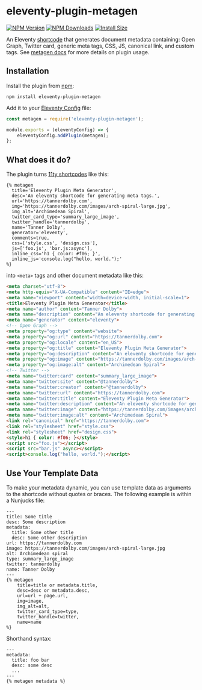 # eleventy-plugin-metagen

[![NPM Version](https://img.shields.io/npm/v/eleventy-plugin-metagen.svg?style=flat)](https://www.npmjs.org/package/eleventy-plugin-metagen)
[![NPM Downloads](https://img.shields.io/npm/dm/eleventy-plugin-metagen.svg?style=flat)](https://npmcharts.com/compare/eleventy-plugin-metagen?minimal=true)
[![Install Size](https://packagephobia.now.sh/badge?p=eleventy-plugin-metagen)](https://packagephobia.com/result?p=eleventy-plugin-metagen)

An Eleventy [shortcode](https://www.11ty.dev/docs/shortcodes/) that generates document metadata containing: Open Graph, Twitter card, generic meta tags, CSS, JS, canonical link, and custom tags. See [metagen docs](https://metagendocs.netlify.app/docs/intro) for more details on plugin usage.

## Installation
Install the plugin from [npm](https://www.npmjs.com/package/eleventy-plugin-metagen):

```
npm install eleventy-plugin-metagen
```

Add it to your [Eleventy Config](https://www.11ty.dev/docs/config/) file:

```js
const metagen = require('eleventy-plugin-metagen');

module.exports = (eleventyConfig) => {
    eleventyConfig.addPlugin(metagen);
};
```

## What does it do?
The plugin turns [11ty shortcodes](https://www.11ty.dev/docs/shortcodes/) like this:

```njk
{% metagen
  title='Eleventy Plugin Meta Generator',
  desc='An eleventy shortcode for generating meta tags.',
  url='https://tannerdolby.com',
  img='https://tannerdolby.com/images/arch-spiral-large.jpg',
  img_alt='Archimedean Spiral',
  twitter_card_type='summary_large_image',
  twitter_handle='tannerdolby',
  name='Tanner Dolby',
  generator='eleventy',
  comments=true,
  css=['style.css', 'design.css'],
  js=['foo.js', 'bar.js:async'],
  inline_css='h1 { color: #f06; }',
  inline_js='console.log("hello, world.");'
%}
```

into `<meta>` tags and other document metadata like this:

```html
<meta charset="utf-8">
<meta http-equiv="X-UA-Compatible" content="IE=edge">
<meta name="viewport" content="width=device-width, initial-scale=1">
<title>Eleventy Plugin Meta Generator</title>
<meta name="author" content="Tanner Dolby">
<meta name="description" content="An eleventy shortcode for generating meta tags.">
<meta name="generator" content="eleventy">
<!-- Open Graph -->
<meta property="og:type" content="website">
<meta property="og:url" content="https://tannerdolby.com">
<meta property="og:locale" content="en_US">
<meta property="og:title" content="Eleventy Plugin Meta Generator">
<meta property="og:description" content="An eleventy shortcode for generating meta tags.">
<meta property="og:image" content="https://tannerdolby.com/images/arch-spiral-large.jpg">
<meta property="og:image:alt" content="Archimedean Spiral">
<!-- Twitter -->
<meta name="twitter:card" content="summary_large_image">
<meta name="twitter:site" content="@tannerdolby">
<meta name="twitter:creator" content="@tannerdolby">
<meta name="twitter:url" content="https://tannerdolby.com">
<meta name="twitter:title" content="Eleventy Plugin Meta Generator">
<meta name="twitter:description" content="An eleventy shortcode for generating meta tags.">
<meta name="twitter:image" content="https://tannerdolby.com/images/arch-spiral-large.jpg">
<meta name="twitter:image:alt" content="Archimedean Spiral">
<link rel="canonical" href="https://tannerdolby.com">
<link rel="stylesheet" href="style.css">
<link rel="stylesheet" href="design.css">
<style>h1 { color: #f06; }</style>
<script src="foo.js"></script>
<script src="bar.js" async></script>
<script>console.log("hello, world.");</script>
```

## Use Your Template Data
To make your metadata dynamic, you can use template data as arguments to the shortcode without quotes or braces. The following example is within a Nunjucks file:

```njk
---
title: Some title
desc: Some description
metadata:
  title: Some other title
  desc: Some other description
url: https://tannerdolby.com
image: https://tannerdolby.com/images/arch-spiral-large.jpg
alt: Archimedean spiral
type: summary_large_image 
twitter: tannerdolby
name: Tanner Dolby
---
{% metagen
    title=title or metadata.title,
    desc=desc or metadata.desc,
    url=url + page.url,
    img=image,
    img_alt=alt,
    twitter_card_type=type,
    twitter_handle=twitter,
    name=name
%}
```

Shorthand syntax:

```njk
---
metadata:
  title: foo bar
  desc: some desc
  ...
---
{% metagen metadata %}
```
